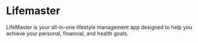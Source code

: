 # Lifemaster
LifeMaster is your all-in-one lifestyle management app designed to help you achieve your personal, financial, and health goals.
